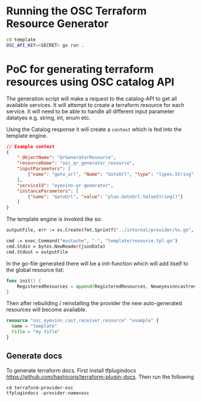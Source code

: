 # Running the OSC Terraform Resource Generator
```sh
cd template
OSC_API_KEY=<SECRET> go run .
```
# PoC for generating terraform resources using OSC catalog API
The generation script will make a request to the catalog-API to get all available services.
It will attempt to create a terraform resource for each service.
It will need to be able to handle all different input parameter datatyes e.g. string, int, enum etc.

Using the Catalog response it will create a `context` which is fed into the template engine.
```json
// Example context
{
	"_ObjectName": "QrGeneratorResource",
	"resourceName": "osc_qr_generator_resource",
	"inputParameters": [
		{"name": "goto_url", "Name": "GotoUrl", "type": "types.String", "flag": "Required", "schemaAttribute": "StringAttribute", "value": "plan.GotoUrl"}
	],
	"serviceId": "eyevinn-qr-generator",
	"instanceParameters": [
		{"name": "GotoUrl", "value": "plan.GotoUrl.ValueString()"}
	]
}
```

The template engine is invoked like so:
```sh
outputFile, err := os.Create(fmt.Sprintf("../internal/provider/%s.go", resourceName))

cmd := exec.Command("mustache", "-", "template/resource.tpl.go")
cmd.Stdin = bytes.NewReader(jsonData)
cmd.Stdout = outputFile
```

In the go-file generated there will be a init-function which will add itself to the global resource list:
```go
func init() {
	RegisteredResources = append(RegisteredResources, Neweyevinncastreceiver)
}
```

Then after rebuilding / reinstalling the provider the new auto-generated resources will become available.
```tf
resource "osc_eyevinn_cast_receiver_resource" "example" {
  name = "template"
  title = "my title"
}
```
## Generate docs
To generate terraform docs. First install tfplugindocs https://github.com/hashicorp/terraform-plugin-docs. Then run the following

```
cd terraform-provider-osc
tfplugindocs -provider-name=osc
```